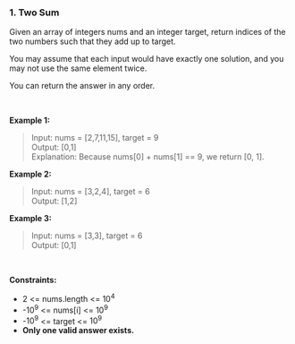 ### 1. Two Sum

Given an array of integers nums and an integer target, return indices of the two numbers such that they add up to target.

You may assume that each input would have exactly one solution, and you may not use the same element twice.

You can return the answer in any order.

<br>

**Example 1:**
> Input: nums = [2,7,11,15], target = 9<br>
Output: [0,1]<br>
Explanation: Because nums[0] + nums[1] == 9, we return [0, 1].<br>

**Example 2:**
>Input: nums = [3,2,4], target = 6<br>
Output: [1,2]<br>

**Example 3:**
>Input: nums = [3,3], target = 6<br>
Output: [0,1]<br>

<br>

**Constraints:**
- 2 <= nums.length <= $10^4$
- -$10^9$ <= nums[i] <= $10^9$
- -$10^9$ <= target <= $10^9$
- **Only one valid answer exists.**
